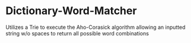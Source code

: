 # Dictionary-Word-Matcher
Utilizes a Trie to execute the Aho-Corasick algorithm allowing an inputted string w/o spaces to return all possible word combinations
